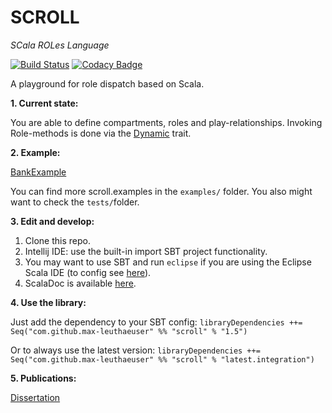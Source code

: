 SCROLL
======
*SCala ROLes Language*

[![Build Status](https://travis-ci.org/max-leuthaeuser/SCROLL.svg)](https://travis-ci.org/max-leuthaeuser/SCROLL) [![Codacy Badge](https://api.codacy.com/project/badge/0021c87e1b824c2f8a58b81406d5db48)](https://www.codacy.com/app/max-leuthaeuser/SCROLL)

A playground for role dispatch based on Scala.

**1. Current state:** 

You are able to define compartments, roles and play-relationships. Invoking Role-methods is done via the [Dynamic][scala-dynamic] trait.
  
**2. Example:**

[BankExample][BankExample]

  You can find more scroll.examples in the ```examples/``` folder.
  You also might want to check the ```tests/```folder.

**3. Edit and develop:**
  1. Clone this repo.
  2. Intellij IDE: use the built-in import SBT project functionality.
  3. You may want to use SBT and run ```eclipse``` if you are using the Eclipse Scala IDE (to config see [here][gen-eclipse]).
  4. ScalaDoc is available [here][scaladoc].
  
**4. Use the library:**

Just add the dependency to your SBT config:
```libraryDependencies ++= Seq("com.github.max-leuthaeuser" %% "scroll" % "1.5")```

Or to always use the latest version:
```libraryDependencies ++= Seq("com.github.max-leuthaeuser" %% "scroll" % "latest.integration")```

**5. Publications:**

[Dissertation][diss]

[gen-eclipse]: https://github.com/typesafehub/sbteclipse
[scala-dynamic]: http://www.scala-lang.org/api/current/#scala.Dynamic
[BankExample]: https://github.com/max-leuthaeuser/SCROLL/blob/master/examples/src/main/scala/scroll/examples/BankExample.scala
[scaladoc]: http://max-leuthaeuser.github.io/SCROLL
[diss]: http://nbn-resolving.de/urn:nbn:de:bsz:14-qucosa-227624
